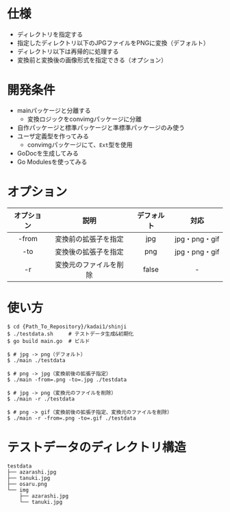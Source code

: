 # 仕様
- ディレクトリを指定する
- 指定したディレクトリ以下のJPGファイルをPNGに変換（デフォルト）
- ディレクトリ以下は再帰的に処理する
- 変換前と変換後の画像形式を指定できる（オプション）


# 開発条件
- mainパッケージと分離する
  - 変換ロジックをconvimgパッケージに分離
- 自作パッケージと標準パッケージと準標準パッケージのみ使う
- ユーザ定義型を作ってみる
  - convimgパッケージにて、`Ext`型を使用
- GoDocを生成してみる
- Go Modulesを使ってみる


# オプション
|オプション|説明|デフォルト|対応
|:---:|:---:|:---:|:---:|
|-from|変換前の拡張子を指定|jpg|jpg・png・gif|
|-to|変換後の拡張子を指定|png|jpg・png・gif|
|-r|変換元のファイルを削除|false|-|


# 使い方
```shell
$ cd {Path_To_Repository}/kadai1/shinji
$ ./testdata.sh     # テストデータ生成&初期化
$ go build main.go  # ビルド
```

```shell
$ # jpg -> png（デフォルト）
$ ./main ./testdata

$ # png -> jpg（変換前後の拡張子指定）
$ ./main -from=.png -to=.jpg ./testdata

$ # jpg -> png（変換元のファイルを削除）
$ ./main -r ./testdata

$ # png -> gif（変換前後の拡張子指定、変換元のファイルを削除）
$ ./main -r -from=.png -to=.gif ./testdata
```

# テストデータのディレクトリ構造
```
testdata
├── azarashi.jpg
├── tanuki.jpg
├── osaru.png
└── img
    ├── azarashi.jpg
    └── tanuki.jpg
```
